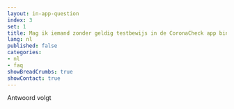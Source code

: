 ```yaml
---
layout: in-app-question
index: 3
set: 1
title: Mag ik iemand zonder geldig testbewijs in de CoronaCheck app binnen laten?
lang: nl
published: false
categories:
- nl
- faq
showBreadCrumbs: true
showContact: true
---
```

Antwoord volgt
